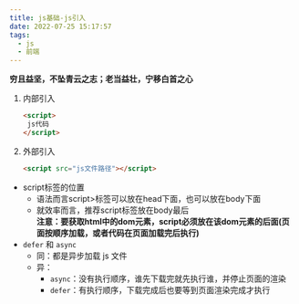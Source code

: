 ```yaml
---
title: js基础-js引入
date: 2022-07-25 15:17:57
tags:
  - js
  - 前端
---
```

**穷且益坚，不坠青云之志；老当益壮，宁移白首之心**
<!--more-->
1. 内部引入

   ```html
   <script>
   	js代码
   </script>	
   ```

   

2. 外部引入

   ```html
   <script src="js文件路径"></script>
   ```

   

- script标签的位置
  - 语法而言script>标签可以放在head下面，也可以放在body下面
  - 就效率而言，推荐script标签放在body最后  
    **注意：要获取html中的dom元素，script必须放在该dom元素的后面(页面按顺序加载，或者代码在页面加载完后执行)**
- `defer` 和 `async`
  - 同：都是异步加载 js 文件
  - 异：
    - `async`：没有执行顺序，谁先下载完就先执行谁，并停止页面的渲染
    - `defer`：有执行顺序，下载完成后也要等到页面渲染完成才执行

